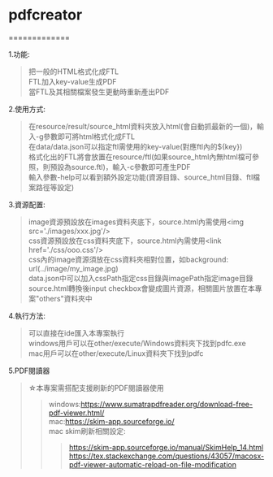 # pdfcreator
=============

1.功能: 
   >把一般的HTML格式化成FTL    
   >FTL加入key-value生成PDF    
   >當FTL及其相關檔案發生更動時重新產出PDF    

2.使用方式:   
   >在resource/result/source_html資料夾放入html(會自動抓最新的一個)，輸入-g參數即可將html格式化成FTL    
   >在data/data.json可以指定ftl需使用的key-value(對應ftl內的${key})   
   >格式化出的FTL將會放置在resource/ftl(如果source_html內無html檔可參照，則預設為source.ftl)，輸入-c參數即可產生PDF    
   >輸入參數-help可以看到額外設定功能(資源目錄、source_html目錄、ftl檔案路徑等設定)
    
3.資源配置:    
   >image資源預設放在images資料夾底下，source.html內需使用&lt;img src='./images/xxx.jpg'/&gt;   
   >css資源預設放在css資料夾底下，source.html內需使用&lt;link href='./css/ooo.css'/&gt;   
   >css內的image資源須放在css資料夾相對位置，如background: url(../image/my_image.jpg)    
   >data.json中可以加入cssPath指定css目錄與imagePath指定image目錄    
   >source.html轉換後input checkbox會變成圖片資源，相關圖片放置在本專案"others"資料夾中
   
4.執行方法:    
   >可以直接在ide匯入本專案執行     
   >windows用戶可以在other/execute/Windows資料夾下找到pdfc.exe    
   >mac用戶可以在other/execute/Linux資料夾下找到pdfc
   
5.PDF閱讀器
   >☆本專案需搭配支援刷新的PDF閱讀器使用    
   >>windows:https://www.sumatrapdfreader.org/download-free-pdf-viewer.html/    
   >>mac:https://skim-app.sourceforge.io/    
   >>mac skim刷新相關設定:    
   >>>https://skim-app.sourceforge.io/manual/SkimHelp_14.html    
   >>>https://tex.stackexchange.com/questions/43057/macosx-pdf-viewer-automatic-reload-on-file-modification
   
   
